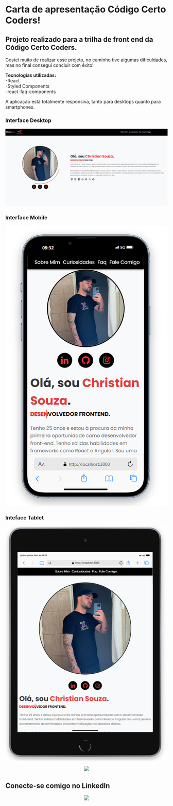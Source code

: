 # Carta de apresentação Código Certo Coders!

<h2>Projeto realizado para a trilha de front end da Código Certo Coders.</h2>

Gostei muito de realizar esse projeto, no caminho tive algumas dificuldades, mas no final consegui concluir com êxito!

<b>Tecnologias utilizadas:</b>
<br>
-React
<br>
-Styled Components
<br>
-react-faq-components


A aplicação está totalmente responsiva, tanto para desktops quanto para smartphones.


### Interface Desktop

![Interface Desktop](src/Assets/desktop.png)

### Interface Mobile

![Interface Mobile](src/Assets/cel.png)

### Inteface Tablet

![Interface Mobile](src/Assets/ipad.png)




<p align="center">
  <a href="https://skillicons.dev">
    <img src="https://skillicons.dev/icons?i=html,css,react,styledcomponents" />
  </a>
</p>


## Conecte-se comigo no LinkedIn

<p align="center">
  <a href="https://www.linkedin.com/in/christian-souzaa/" target="_blank">
    <img src="https://skillicons.dev/icons?i=linkedin" />
  </a>
</p>

